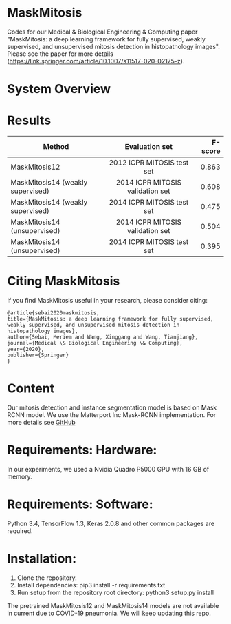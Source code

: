 # MaskMitosis
Codes for our Medical & Biological Engineering & Computing paper "MaskMitosis: a deep learning framework for fully supervised, weakly supervised, and unsupervised mitosis detection in histopathology images". Please see the paper for more details (https://link.springer.com/article/10.1007/s11517-020-02175-z).

# System Overview 



# Results
| Method                            | Evaluation set                   | F-score |
| ----------------------------------|:--------------------------------:| ------: |
| MaskMitosis12                     | 2012 ICPR MITOSIS test set       | 0.863   |
| MaskMitosis14 (weakly supervised) | 2014 ICPR MITOSIS validation set | 0.608   | 
| MaskMitosis14 (weakly supervised) | 2014 ICPR MITOSIS test set       | 0.475   | 
| MaskMitosis14 (unsupervised)      | 2014 ICPR MITOSIS validation set | 0.504   | 
| MaskMitosis14 (unsupervised)      | 2014 ICPR MITOSIS test set       | 0.395   | 

# Citing MaskMitosis
If you find MaskMitosis useful in your research, please consider citing:
```
@article{sebai2020maskmitosis,
title={MaskMitosis: a deep learning framework for fully supervised, weakly supervised, and unsupervised mitosis detection in histopathology images},
author={Sebai, Meriem and Wang, Xinggang and Wang, Tianjiang},
journal={Medical \& Biological Engineering \& Computing},
year={2020},
publisher={Springer}
}
```
# Content
Our mitosis detection and instance segmentation model is based on Mask RCNN model. We use the Matterport Inc Mask-RCNN implementation. For more details see [GitHub](https://github.com/matterport/Mask_RCNN)

# Requirements: Hardware: 
In our experiments, we used a Nvidia Quadro P5000 GPU with 16 GB of memory.

# Requirements: Software: 
Python 3.4, TensorFlow 1.3, Keras 2.0.8 and other common packages are required.

# Installation:
1. Clone the repository.
2. Install dependencies: pip3 install -r requirements.txt
3. Run setup from the repository root directory: python3 setup.py install

The pretrained MaskMitosis12 and MaskMitosis14 models are not available in current due to COVID-19 pneumonia. We will keep updating this repo.
